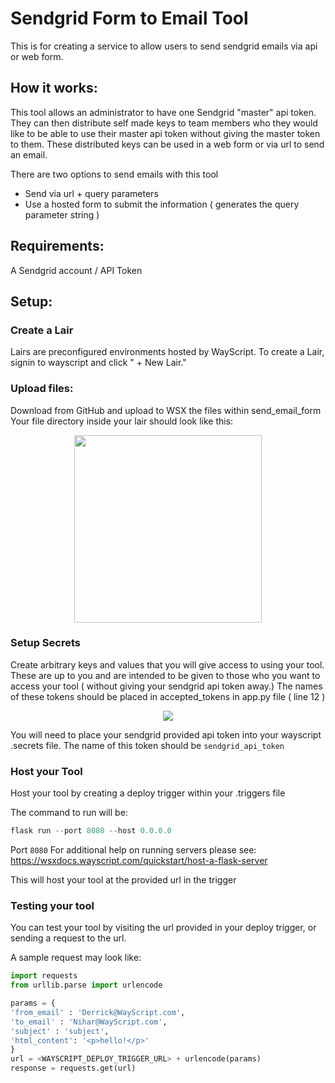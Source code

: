 # Sendgrid Form to Email Tool
This is for creating a service to allow users to send sendgrid emails via api or web form. 

## How it works:
This tool allows an administrator to have one Sendgrid "master" api token.
They can then distribute self made keys to team members who they would like to be able to use their master api token without giving the master token to them.
These distributed keys can be used in a web form or via url to send an email.

There are two options to send emails with this tool
<ul>
<li>Send via url + query parameters</li>
<li>Use a hosted form to submit the information ( generates the query parameter string )</li>
</ul>

## Requirements:
A Sendgrid account / API Token

## Setup:
### Create a Lair 
Lairs are preconfigured environments hosted by WayScript. To create a Lair, signin to wayscript and click " + New Lair."

### Upload files:
Download from GitHub and upload to WSX the files within send_email_form
Your file directory inside your lair should look like this:
<p align="center">
  <img width="300" src="https://raw.githubusercontent.com/wayscript/wsx_tools/master/static/sendgrid/sendgrid_send_email_form_directory.jpg" />
</p>

### Setup Secrets
Create arbitrary keys and values that you will give access to using your tool.
These are up to you and are intended to be given to those who you want to access your tool ( without giving your sendgrid api token away.)
The names of these tokens should be placed in accepted_tokens in app.py file ( line 12 )
<p align="center">
  <img src="https://github.com/wayscript/wsx_tools/blob/master/static/sendgrid/secrets_sendgrid_send_email.jpg?raw=true" />
</p>

You will need to place your sendgrid provided api token into your wayscript .secrets file.
The name of this token should be ```sendgrid_api_token```

### Host your Tool
Host your tool by creating a deploy trigger within your .triggers file

The command to run will be:
```Python
flask run --port 8080 --host 0.0.0.0
```
Port ```8080```
For additional help on running servers please see:
https://wsxdocs.wayscript.com/quickstart/host-a-flask-server

This will host your tool at the provided url in the trigger

### Testing your tool
You can test your tool by visiting the url provided in your deploy trigger, or sending a request to the url.

A sample request may look like:
```Python
import requests
from urllib.parse import urlencode

params = {
'from_email' : 'Derrick@WayScript.com',
'to_email' : 'Nihar@WayScript.com',
'subject' : 'subject',
'html_content': '<p>hello!</p>'
}
url = <WAYSCRIPT_DEPLOY_TRIGGER_URL> + urlencode(params)
response = requests.get(url)
```
